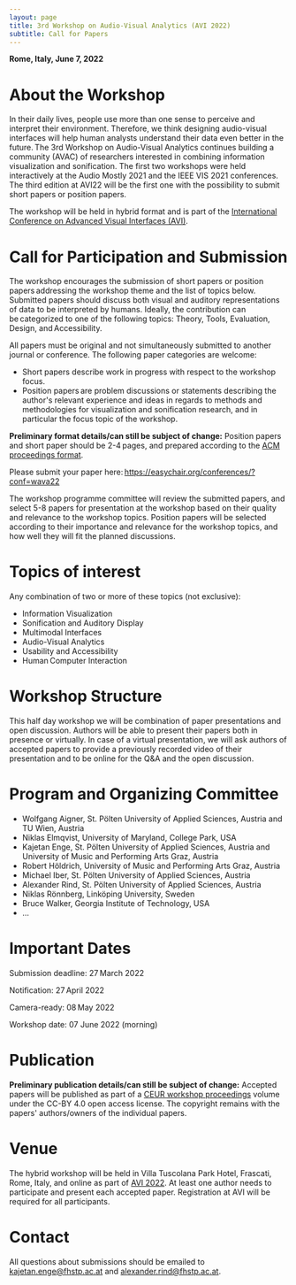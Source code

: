 ```yaml
---
layout: page
title: 3rd Workshop on Audio-Visual Analytics (AVI 2022)
subtitle: Call for Papers
---
```


**Rome, Italy, June 7, 2022**

# About the Workshop

In their daily lives, people use more than one sense to perceive and interpret their environment. Therefore, we think designing audio-visual interfaces will help human analysts understand their data even better in the future. The 3rd Workshop on Audio-Visual Analytics continues building a community (AVAC) of researchers interested in combining information visualization and sonification. The first two workshops were held interactively at the Audio Mostly 2021 and the IEEE VIS 2021 conferences. The third edition at AVI22 will be the first one with the possibility to submit short papers or position papers.

The workshop will be held in hybrid format and is part of the [International Conference on Advanced Visual Interfaces (AVI)](https://sites.google.com/di.uniroma1.it/avi2022/home).

# Call for Participation and Submission

The workshop encourages the submission of short papers or position papers addressing the workshop theme and the list of topics below. Submitted papers should discuss both visual and auditory representations of data to be interpreted by humans. Ideally, the contribution can be categorized to one of the following topics: Theory, Tools, Evaluation, Design, and Accessibility. 

All papers must be original and not simultaneously submitted to another journal or conference. The following paper categories are welcome:

- Short papers describe work in progress with respect to the workshop focus.
- Position papers are problem discussions or statements describing the author's relevant experience and ideas in regards to methods and methodologies for visualization and sonification research, and in particular the focus topic of the workshop.

**Preliminary format details/can still be subject of change:**
Position papers and short paper should be 2-4 pages, and prepared according to the [ACM proceedings format](https://www.acm.org/publications/proceedings-template).

Please submit your paper here: <https://easychair.org/conferences/?conf=wava22>

The workshop programme committee will review the submitted papers, and select 5-8 papers for presentation at the workshop based on their quality and relevance to the workshop topics. Position papers will be selected according to their importance and relevance for the workshop topics, and how well they will fit the planned discussions.

# Topics of interest 

Any combination of two or more of these topics (not exclusive):

- Information Visualization
- Sonification and Auditory Display
- Multimodal Interfaces
- Audio-Visual Analytics
- Usability and Accessibility
- Human Computer Interaction

# Workshop Structure

This half day workshop we will be combination of paper presentations and open discussion. Authors will be able to present their papers both in presence or virtually. In case of a virtual presentation, we will ask authors of accepted papers to provide a previously recorded video of their presentation and to be online for the Q&A and the open discussion. 

# Program and Organizing Committee

- Wolfgang Aigner, St. Pölten University of Applied Sciences, Austria and TU Wien, Austria
- Niklas Elmqvist, University of Maryland, College Park, USA
- Kajetan Enge, St. Pölten University of Applied Sciences, Austria and University of Music and Performing Arts Graz, Austria
- Robert Höldrich, University of Music and Performing Arts Graz, Austria
- Michael Iber, St. Pölten University of Applied Sciences, Austria
- Alexander Rind, St. Pölten University of Applied Sciences, Austria
- Niklas Rönnberg, Linköping University, Sweden
- Bruce Walker, Georgia Institute of Technology, USA
- ...

# Important Dates

Submission deadline: 27 March 2022

Notification: 27 April 2022

Camera-ready: 08 May 2022

Workshop date: 07 June 2022 (morning)

# Publication

**Preliminary publication details/can still be subject of change:**
Accepted papers will be published as part of a [CEUR workshop proceedings](http://ceur-ws.org/) volume under the CC-BY 4.0 open access license. The copyright remains with the papers' authors/owners of the individual papers.

# Venue

The hybrid workshop will be held in Villa Tuscolana Park Hotel, Frascati, Rome, Italy, and online as part of [AVI 2022](https://sites.google.com/di.uniroma1.it/avi2022/home). At least one author needs to participate and present each accepted paper. Registration at AVI will be required for all participants.

# Contact

All questions about submissions should be emailed to <kajetan.enge@fhstp.ac.at> and <alexander.rind@fhstp.ac.at>.
